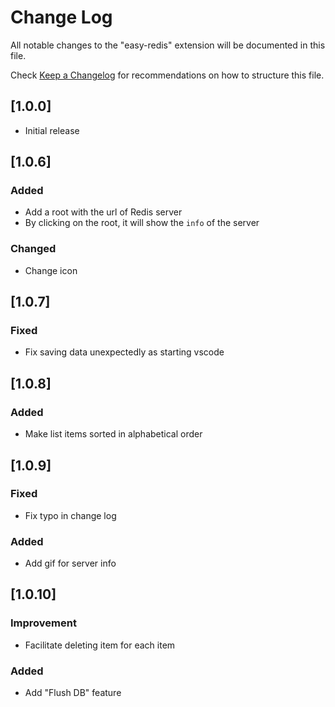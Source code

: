 # Change Log

All notable changes to the "easy-redis" extension will be documented in this file.

Check [Keep a Changelog](http://keepachangelog.com/) for recommendations on how to structure this file.

## [1.0.0]

- Initial release

## [1.0.6]

### Added

- Add a root with the url of Redis server
- By clicking on the root, it will show the `info` of the server

### Changed

- Change icon

## [1.0.7]

### Fixed

- Fix saving data unexpectedly as starting vscode

## [1.0.8]

### Added

- Make list items sorted in alphabetical order

## [1.0.9]

### Fixed

- Fix typo in change log

### Added

- Add gif for server info

## [1.0.10]

### Improvement

- Facilitate deleting item for each item

### Added

- Add "Flush DB" feature
